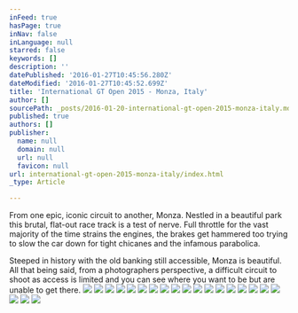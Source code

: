```yaml
---
inFeed: true
hasPage: true
inNav: false
inLanguage: null
starred: false
keywords: []
description: ''
datePublished: '2016-01-27T10:45:56.280Z'
dateModified: '2016-01-27T10:45:52.699Z'
title: 'International GT Open 2015 - Monza, Italy'
author: []
sourcePath: _posts/2016-01-20-international-gt-open-2015-monza-italy.md
published: true
authors: []
publisher:
  name: null
  domain: null
  url: null
  favicon: null
url: international-gt-open-2015-monza-italy/index.html
_type: Article

---
```

From one epic, iconic circuit to another, Monza. Nestled in a beautiful park this brutal, flat-out race track is a test of nerve. Full throttle for the vast majority of the time strains the engines, the brakes get hammered too trying to slow the car down for tight chicanes and the infamous parabolica. 

Steeped in history with the old banking still accessible, Monza is beautiful. All that being said, from a photographers perspective, a difficult circuit to shoot as access is limited and you can see where you want to be but are unable to get there.
![](https://the-grid-user-content.s3-us-west-2.amazonaws.com/f337d05a-3718-4854-b167-75b20c7fff88.jpg)
![](https://the-grid-user-content.s3-us-west-2.amazonaws.com/b7755ddc-b97a-42a4-a040-bc535b1fcd5a.jpg)
![](https://the-grid-user-content.s3-us-west-2.amazonaws.com/bbd014ae-2139-46fc-bbf7-ac00b204cc26.jpg)
![](https://the-grid-user-content.s3-us-west-2.amazonaws.com/13e6a165-48cc-45f3-bf27-b1e0b686ee9f.jpg)
![](https://the-grid-user-content.s3-us-west-2.amazonaws.com/477b94a1-a7ed-40e1-b727-a4b0794575aa.jpg)
![](https://the-grid-user-content.s3-us-west-2.amazonaws.com/11ad450c-c690-4823-8935-059dcec9d572.jpg)
![](https://the-grid-user-content.s3-us-west-2.amazonaws.com/726a62b2-adff-4731-b6b9-3cd89d15aadb.jpg)
![](https://the-grid-user-content.s3-us-west-2.amazonaws.com/4f9a79e1-fc7f-44f3-b2c1-f9156f588c18.jpg)
![](https://the-grid-user-content.s3-us-west-2.amazonaws.com/38346e68-7d41-4693-9df5-01fa4df114ab.jpg)
![](https://the-grid-user-content.s3-us-west-2.amazonaws.com/7f56528a-d576-4ec8-be02-4418bb13a0ba.jpg)
![](https://the-grid-user-content.s3-us-west-2.amazonaws.com/738250a2-08e5-41b8-879f-70e3c116f4b6.jpg)
![](https://the-grid-user-content.s3-us-west-2.amazonaws.com/10d8be8b-a86d-4d9a-8f7d-d2758e3fda80.jpg)
![](https://the-grid-user-content.s3-us-west-2.amazonaws.com/2c5fe1f9-3b9c-4099-be65-1aacbef80141.jpg)
![](https://the-grid-user-content.s3-us-west-2.amazonaws.com/901ea000-1b36-4efb-b507-bd763e8037cb.jpg)
![](https://the-grid-user-content.s3-us-west-2.amazonaws.com/4aa092cc-5baa-426d-ae1e-65f4d4bb1884.jpg)
![](https://the-grid-user-content.s3-us-west-2.amazonaws.com/b2fcb0e4-b6ff-4dc1-ae70-fa1b7cdd7ded.jpg)
![](https://the-grid-user-content.s3-us-west-2.amazonaws.com/78fe6d36-f89a-4cd3-80ca-b5fc134539ec.jpg)
![](https://the-grid-user-content.s3-us-west-2.amazonaws.com/c2aefbd9-c015-40df-a116-596711255f49.jpg)
![](https://the-grid-user-content.s3-us-west-2.amazonaws.com/eab5ebc8-d359-438f-b0de-b4fff910d6b4.jpg)
![](https://the-grid-user-content.s3-us-west-2.amazonaws.com/6a3f3c69-92df-450e-9baf-ced82d4a0589.jpg)
![](https://the-grid-user-content.s3-us-west-2.amazonaws.com/a35a13a0-c141-432e-8b91-d07ea9865a41.jpg)